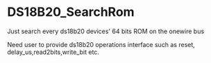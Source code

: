 # DS18B20_SearchRom


Just search every ds18b20 devices' 64 bits ROM on the onewire bus

Need user to provide ds18b20 operations interface such as reset, delay_us,read2bits,write_bit etc. 

